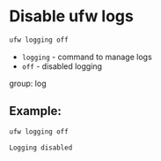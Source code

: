 # Disable ufw logs

```bash
ufw logging off
```

- `logging` - command to manage logs
- `off` - disabled logging

group: log

## Example: 
```bash
ufw logging off
```
```
Logging disabled
```
